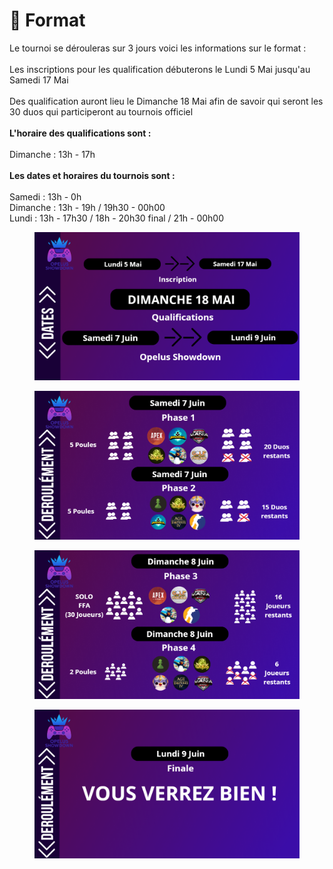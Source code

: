 # 📅 Format

Le tournoi se dérouleras sur 3 jours voici les informations sur le format : \
\
Les inscriptions pour les qualification débuterons le Lundi 5 Mai jusqu'au Samedi 17 Mai\
\
Des qualification auront lieu le Dimanche 18 Mai afin de savoir qui seront les 30 duos qui participeront au tournois officiel \
\
**L'horaire des qualifications sont :**\
\
Dimanche : 13h - 17h\
\
**Les dates et horaires du tournois sont :**  \
\
Samedi : 13h - 0h&#x20;
\
Dimanche : 13h - 19h / 19h30 - 00h00&#x20;
\
Lundi : 13h - 17h30  / 18h - 20h30 final / 21h - 00h00&#x20;

<figure><img src="../.gitbook/assets/image_2025-05-03_190926088.png" alt=""><figcaption></figcaption></figure>

<figure><img src="../.gitbook/assets/Phase1-2.png" alt=""><figcaption></figcaption></figure>

<figure><img src="../.gitbook/assets/Phase3-4.png" alt=""><figcaption></figcaption></figure>

<figure><img src="../.gitbook/assets/Finale.png" alt=""><figcaption></figcaption></figure>
